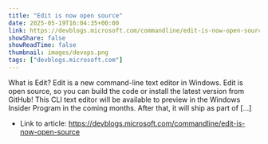 ```yaml
---
title: "Edit is now open source"
date: 2025-05-19T16:04:35+00:00
link: https://devblogs.microsoft.com/commandline/edit-is-now-open-source
showShare: false
showReadTime: false
thumbnail: images/devops.png
tags: ["devblogs.microsoft.com"]
---
```

What is Edit? Edit is a new command-line text editor in Windows. Edit is open source, so you can build the code or install the latest version from GitHub! This CLI text editor will be available to preview in the Windows Insider Program in the coming months. After that, it will ship as part of […]

- Link to article: https://devblogs.microsoft.com/commandline/edit-is-now-open-source